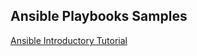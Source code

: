 
Ansible Playbooks Samples
-----------------------------

[Ansible Introductory Tutorial](http://www.bogotobogo.com/DevOps/Ansible/Ansible_What_is_Ansible.php)

